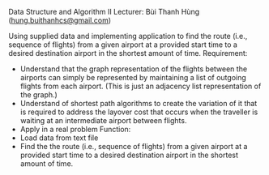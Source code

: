 Data Structure and Algorithm II
Lecturer: Bùi Thanh Hùng (hung.buithanhcs@gmail.com)

Using supplied data and implementing application to find the route (i.e., sequence of flights) from a given airport at a provided start time to a desired destination airport in the shortest amount of time.
Requirement:
-	Understand that the graph representation of the flights between the airports can simply be represented by maintaining a list of outgoing flights from each airport. (This is just an adjacency list representation of the graph.)
-	Understand of shortest path algorithms to create the variation of it that is required to address the layover cost that occurs when the traveller is waiting at an intermediate airport between flights.
-	Apply in a real problem
Function:
-	Load data from text file
-	Find the the route (i.e., sequence of flights) from a given airport at a provided start time to a desired destination airport in the shortest amount of time.


